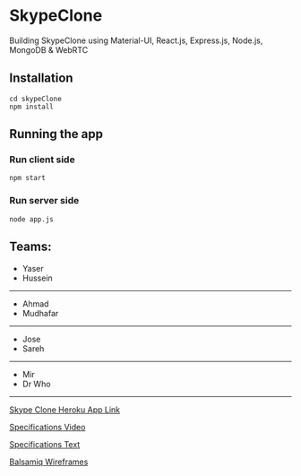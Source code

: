 # SkypeClone
Building SkypeClone using Material-UI, React.js, Express.js, Node.js, MongoDB &amp; WebRTC

## Installation 

```
cd skypeClone
npm install
```
## Running the app
### Run client side
```
npm start
```
### Run server side
```
node app.js
```
## Teams:
- Yaser
- Hussein
---
- Ahmad
- Mudhafar
---
- Jose
- Sareh
---
- Mir
- Dr Who
---

[Skype Clone Heroku App Link](https://skypeclone.herokuapp.com)

[Specifications Video](https://www.youtube.com/watch?v=veXSDyUSEhU&t=120s)

[Specifications Text](https://docs.google.com/document/d/1OKEbxG-_T5YPyowL-Aj-ObFq34ijqBRq7_JPOJXZqkA/edit?usp=sharing)

[Balsamiq Wireframes](https://balsamiq.cloud/ssflf/p94t/r3C88)
